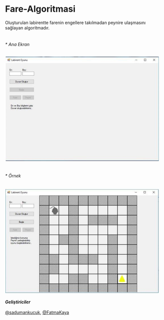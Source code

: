 # Fare-Algoritmasi
Oluşturulan labirentte farenin engellere takılmadan peynire ulaşmasını sağlayan algoritmadır.<br><br>

###### * Ana Ekran
![Ana Ekran](https://github.com/sadumankucuk/Fare-Algoritmasi/blob/master/images/AnaEkran.JPG)
<br></br>

###### * Örnek
![Örnek](https://github.com/sadumankucuk/Fare-Algoritmasi/blob/master/images/ornek.JPG)

<b><i>Geliştiriciler</i></b><br><br>
[@sadumankucuk](https://github.com/sadumankucuk),
[@FatmaKaya](https://github.com/FatmaKaya)
